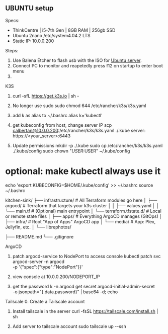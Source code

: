 ## UBUNTU setup

Specs:
- ThinkCentre | i5-7th Gen | 8GB RAM | 256gb SSD
- Ubuntu 2nano /etc/system4.04.2 LTS
- Static IP: 10.0.0.200

Steps:
1. Use Balena Etcher to flash usb with the ISO for [Ubuntu server](https://ubuntu.com/download/server).
2. Connect PC to monitor and reapetedly press f12 on startup to enter boot menu
3. 


K3S
1. curl -sfL https://get.k3s.io | sh -

2. No longer use sudo
sudo chmod 644 /etc/rancher/k3s/k3s.yaml

3. add k as alias to ~/.bashrc
alias k='kubectl'

4. get kubeconfig from host, change server IP
scp calbertan@10.0.0.200:/etc/rancher/k3s/k3s.yaml ./.kube
server: https://<your_server>:6443

5. Update permissions
mkdir -p ./.kube
sudo cp /etc/rancher/k3s/k3s.yaml ./.kube/config
sudo chown "$USER:$USER" ~/.kube/config
# optional: make kubectl always use it
echo 'export KUBECONFIG=$HOME/.kube/config' >> ~/.bashrc
source ~/.bashrc

kitchen-sink/
├── infrastructure/              # All Terraform modules go here
│   ├── argocd/                  # Terraform that targets your k3s cluster
│   │   ├── values.yaml
│   │   └── main.tf              # (Optional) main entrypoint
│   └── terraform.tfstate.d/     # Local or remote state files
│
├── apps/                        # Everything ArgoCD manages (GitOps)
│   ├── infra/                   # Root "App of Apps" ArgoCD app
│   └── media/                   # App: Plex, Jellyfin, etc.
│       └── librephotos/         

├── README.md
└── .gitignore


ArgoCD
1. patch argocd-service to NodePort to access console
kubectl patch svc argocd-server -n argocd \
  -p '{"spec":{"type":"NodePort"}}'

2. view console at 10.0.0.200/NODEPORT_IP

3. get the password
k -n argocd get secret argocd-initial-admin-secret \
  -o jsonpath="{.data.password}" | base64 -d; echo 

Tailscale
0. Create a Tailscale account

1. Install tailscale in the server
curl -fsSL https://tailscale.com/install.sh | sh

2. Add server to tailscale account
sudo tailscale up --ssh